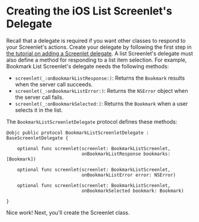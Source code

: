 # Creating the iOS List Screenlet's Delegate

Recall that a delegate is required if you want other classes to respond to your 
Screenlet's actions. Create your delegate by following the first step in 
[the tutorial on adding a Screenlet delegate](/develop/tutorials/-/knowledge_base/7-0/add-a-screenlet-delegate). 
A list Screenlet's delegate must also define a method for responding to a list 
item selection. For example, Bookmark List Screenlet's delegate needs the 
following methods: 

- `screenlet(_:onBookmarkListResponse:)`: Returns the `Bookmark` results when 
  the server call succeeds. 
- `screenlet(_:onBookmarkListError:)`: Returns the `NSError` object when the 
  server call fails. 
- `screenlet(_:onBookmarkSelected:)`: Returns the `Bookmark` when a user selects 
  it in the list. 

The `BookmarkListScreenletDelegate` protocol defines these methods: 

    @objc public protocol BookmarkListScreenletDelegate : BaseScreenletDelegate {

        optional func screenlet(screenlet: BookmarkListScreenlet,
                                onBookmarkListResponse bookmarks: [Bookmark])

        optional func screenlet(screenlet: BookmarkListScreenlet,
                                onBookmarkListError error: NSError)

        optional func screenlet(screenlet: BookmarkListScreenlet,
                                onBookmarkSelected bookmark: Bookmark)

    }

Nice work! Next, you'll create the Screenlet class. 
